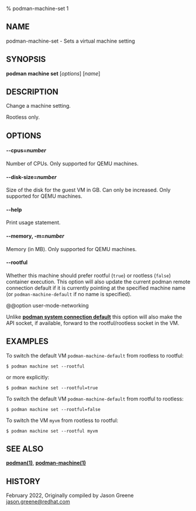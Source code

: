 % podman-machine-set 1

## NAME

podman\-machine\-set - Sets a virtual machine setting

## SYNOPSIS

**podman machine set** [*options*] [*name*]

## DESCRIPTION

Change a machine setting.

Rootless only.

## OPTIONS

#### **--cpus**=_number_

Number of CPUs.
Only supported for QEMU machines.

#### **--disk-size**=_number_

Size of the disk for the guest VM in GB.
Can only be increased. Only supported for QEMU machines.

#### **--help**

Print usage statement.

#### **--memory**, **-m**=_number_

Memory (in MB).
Only supported for QEMU machines.

#### **--rootful**

Whether this machine should prefer rootful (`true`) or rootless (`false`)
container execution. This option will also update the current podman
remote connection default if it is currently pointing at the specified
machine name (or `podman-machine-default` if no name is specified).

@@option user-mode-networking

Unlike [**podman system connection default**](podman-system-connection-default.md)
this option will also make the API socket, if available, forward to the rootful/rootless
socket in the VM.

## EXAMPLES

To switch the default VM `podman-machine-default` from rootless to rootful:

```
$ podman machine set --rootful
```

or more explicitly:

```
$ podman machine set --rootful=true
```

To switch the default VM `podman-machine-default` from rootful to rootless:

```
$ podman machine set --rootful=false
```

To switch the VM `myvm` from rootless to rootful:

```
$ podman machine set --rootful myvm
```

## SEE ALSO

**[podman(1)](podman.md)**, **[podman-machine(1)](podman-machine.md)**

## HISTORY

February 2022, Originally compiled by Jason Greene <jason.greene@redhat.com>
